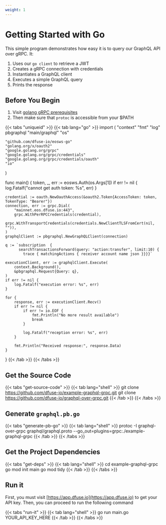 ```yaml
---
weight: 1
---
```


# Getting Started with Go

This simple program demonstrates how easy it is to query our GraphQL API over gRPC. It:

1. Uses our `go client` to retrieve a JWT
1. Creates a gRPC connection with credentials
1. Instantiates a GraphQL client
1. Executes a simple GraphQL query
1. Prints the response

## Before You Begin

1. Visit [golang gRPC prerequisites](https://grpc.io/docs/quickstart/go.html#prerequisites)
1. Then make sure that `protoc` is accessible from your $PATH

{{< tabs "uniqueid" >}}
{{< tab lang="go" >}}
import (
	"context"
	"fmt"
	"log"
	pbgraphql "main/graphql"
	"os"

	"github.com/dfuse-io/eosws-go"
	"golang.org/x/oauth2"
	"google.golang.org/grpc"
	"google.golang.org/grpc/credentials"
	"google.golang.org/grpc/credentials/oauth"
	"io"
)

func main() {
	token, _, err := eosws.Auth(os.Args[1])
	if err != nil {
		log.Fatalf("cannot get auth token: %s", err)
	}

	credential := oauth.NewOauthAccess(&oauth2.Token{AccessToken: token, TokenType: "Bearer"})
	connection, err := grpc.Dial(
		"mainnet.eos.dfuse.io:443",
		grpc.WithPerRPCCredentials(credential),
		grpc.WithTransportCredentials(credentials.NewClientTLSFromCert(nil, "")),
	)
	graphqlClient := pbgraphql.NewGraphQLClient(connection)

	q := `subscription  {
		  searchTransactionsForward(query: "action:transfer", limit:10) {
			trace { matchingActions { receiver account name json }}}}`

	executionClient, err := graphqlClient.Execute(
		context.Background(),
		&pbgraphql.Request{Query: q},
	)
	if err != nil {
		log.Fatalf("execution error: %s", err)
	}

	for {
		response, err := executionClient.Recv()
		if err != nil {
			if err != io.EOF {
				fmt.Println("No more result available")
				break
			}

			log.Fatalf("reception error: %s", err)
		}

		fmt.Println("Received response:", response.Data)
	}
}
{{< /tab >}}
{{< /tabs >}}

## Get the Source Code

{{< tabs "get-source-code" >}}
{{< tab lang="shell" >}}
git clone https://github.com/dfuse-io/example-graphql-grpc.git
git clone https://github.com/dfuse-io/graphql-over-grpc.git
{{< /tab >}}
{{< /tabs >}}

## Generate `graphql.pb.go`

{{< tabs "generate-pb-go" >}}
{{< tab lang="shell" >}}
protoc -I graphql-over-grpc graphql/graphql.proto --go_out=plugins=grpc:./example-graphql-grpc
{{< /tab >}}
{{< /tabs >}}

## Get the Project Dependencies

{{< tabs "get-deps" >}}
{{< tab lang="shell" >}}
cd example-graphql-grpc
go mod init main
go mod tidy
{{< /tab >}}
{{< /tabs >}}

## Run it

First, you must visit [https://app.dfuse.io](https://app.dfuse.io) to get your API key. Then, you can proceed to run the following command

{{< tabs "run-it" >}}
{{< tab lang="shell" >}}
go run main.go YOUR_API_KEY_HERE
{{< /tab >}}
{{< /tabs >}}

<!-- Hiding these links for now, because they are all specific to EOSIO -->
<!-- ## Useful Links

- Docs: [dfuse Search query language](#dfuse-query-language)
- On mainnet: [GraphiQL](https://mainnet.eos.dfuse.io/graphiql/) A graphic graphql editor and API documentation browser.
- GitHub: [Push Notification Example](https://github.com/dfuse-io/example-push-notifications) A fully functional example sending push notifications base on a graphql query results.
- GitHub: [Protobuf service definition](https://github.com/dfuse-io/graphql-over-grpc/blob/master/graphql/graphql.proto) for GraphQL -->